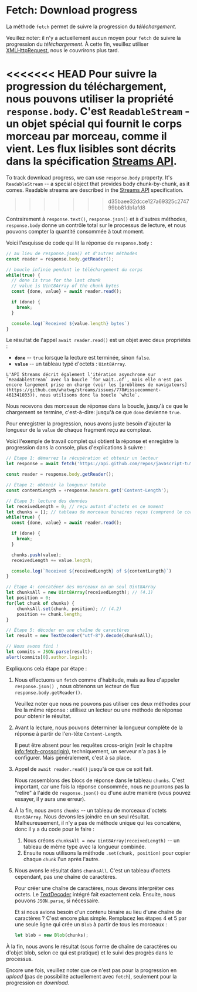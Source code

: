 
# Fetch: Download progress

La méthode `fetch` permet de suivre la progression du *téléchargement*.

Veuillez noter: il n'y a actuellement aucun moyen pour `fetch` de suivre la progression du *téléchargement*. À cette fin, veuillez utiliser [XMLHttpRequest](info:xmlhttprequest), nous le couvrirons plus tard.

<<<<<<< HEAD
Pour suivre la progression du téléchargement, nous pouvons utiliser la propriété `response.body`. C'est `ReadableStream` - un objet spécial qui fournit le corps morceau par morceau, comme il vient. Les flux lisibles sont décrits dans la spécification [Streams API](https://streams.spec.whatwg.org/#rs-class).
=======
To track download progress, we can use `response.body` property. It's `ReadableStream` -- a special object that provides body chunk-by-chunk, as it comes. Readable streams are described in the [Streams API](https://streams.spec.whatwg.org/#rs-class) specification.
>>>>>>> d35baee32dcce127a69325c274799bb81db1afd8

Contrairement à `response.text()`, `response.json()` et à d'autres méthodes, `response.body` donne un contrôle total sur le processus de lecture, et nous pouvons compter la quantité consommée à tout moment.

Voici l'esquisse de code qui lit la réponse de `response.body` :

```js
// au lieu de response.json() et d'autres méthodes
const reader = response.body.getReader();

// boucle infinie pendant le téléchargement du corps
while(true) {
  // done is true for the last chunk
  // value is Uint8Array of the chunk bytes
  const {done, value} = await reader.read();

  if (done) {
    break;
  }

  console.log(`Received ${value.length} bytes`)
}
```

Le résultat de l'appel `await reader.read()` est un objet avec deux propriétés :
- **`done`** -- `true` lorsque la lecture est terminée, sinon `false`.
- **`value`** -- un tableau typé d'octets : `Uint8Array`.

```smart
L'API Streams décrit également l'itération asynchrone sur `ReadableStream` avec la boucle `for wait..of`, mais elle n'est pas encore largement prise en charge (voir les [problèmes de navigateurs](https://github.com/whatwg/streams/issues/778#issuecomment-461341033)), nous utilisons donc la boucle `while`.
```

Nous recevons des morceaux de réponse dans la boucle, jusqu'à ce que le chargement se termine, c'est-à-dire: jusqu'à ce que `done` devienne `true`.

Pour enregistrer la progression, nous avons juste besoin d'ajouter la longueur de la `value` de chaque fragment reçu au compteur.

Voici l'exemple de travail complet qui obtient la réponse et enregistre la progression dans la console, plus d'explications à suivre :

```js run async
// Étape 1: démarrez la récupération et obtenir un lecteur
let response = await fetch('https://api.github.com/repos/javascript-tutorial/en.javascript.info/commits?per_page=100');

const reader = response.body.getReader();

// Étape 2: obtenir la longueur totale
const contentLength = +response.headers.get('Content-Length');

// Étape 3: lecture des données
let receivedLength = 0; // reçu autant d'octets en ce moment
let chunks = []; // tableau de morceaux binaires reçus (comprend le corps)
while(true) {
  const {done, value} = await reader.read();

  if (done) {
    break;
  }

  chunks.push(value);
  receivedLength += value.length;

  console.log(`Received ${receivedLength} of ${contentLength}`)
}

// Étape 4: concaténer des morceaux en un seul Uint8Array
let chunksAll = new Uint8Array(receivedLength); // (4.1)
let position = 0;
for(let chunk of chunks) {
	chunksAll.set(chunk, position); // (4.2)
	position += chunk.length;
}

// Étape 5: décoder en une chaîne de caractères
let result = new TextDecoder("utf-8").decode(chunksAll);

// Nous avons fini !
let commits = JSON.parse(result);
alert(commits[0].author.login);
```

Expliquons cela étape par étape :

1. Nous effectuons un `fetch` comme d'habitude, mais au lieu d'appeler `response.json() `, nous obtenons un lecteur de flux `response.body.getReader()`.

    Veuillez noter que nous ne pouvons pas utiliser ces deux méthodes pour lire la même réponse : utilisez un lecteur ou une méthode de réponse pour obtenir le résultat.
2. Avant la lecture, nous pouvons déterminer la longueur complète de la réponse à partir de l'en-tête `Content-Length`.

    Il peut être absent pour les requêtes cross-origin (voir le chapitre <info:fetch-crossorigin>), techniquement, un serveur n'a pas à le configurer. Mais généralement, c'est à sa place.
3. Appel de `await reader.read()` jusqu'à ce que ce soit fait.

    Nous rassemblons des blocs de réponse dans le tableau `chunks`. C'est important, car une fois la réponse consommée, nous ne pourrons pas la "relire" à l'aide de `response.json()` ou d'une autre manière (vous pouvez essayer, il y aura une erreur).
4. À la fin, nous avons `chunks` -- un tableau de morceaux d'octets `Uint8Array`. Nous devons les joindre en un seul résultat. Malheureusement, il n'y a pas de méthode unique qui les concatène, donc il y a du code pour le faire :
    1. Nous créons `chunksAll = new Uint8Array(receivedLength)` -- un tableau de même type avec la longueur combinée.
    2. Ensuite nous utilisons la méthode `.set(chunk, position)` pour copier chaque `chunk` l'un après l'autre.
5. Nous avons le résultat dans `chunksAll`. C'est un tableau d'octets cependant, pas une chaîne de caractères.

    Pour créer une chaîne de caractères, nous devons interpréter ces octets. Le [TextDecoder](info:text-decoder) intégré fait exactement cela. Ensuite, nous pouvons `JSON.parse`, si nécessaire.

    Et si nous avions besoin d'un contenu binaire au lieu d'une chaîne de caractères ? C'est encore plus simple. Remplacez les étapes 4 et 5 par une seule ligne qui crée un `Blob` à partir de tous les morceaux :
    ```js
    let blob = new Blob(chunks);
    ```

À la fin, nous avons le résultat (sous forme de chaîne de caractères ou d'objet blob, selon ce qui est pratique) et le suivi des progrès dans le processus.

Encore une fois, veuillez noter que ce n'est pas pour la progression en *upload* (pas de possibilité actuellement avec `fetch`), seulement pour la progression en *download*.
